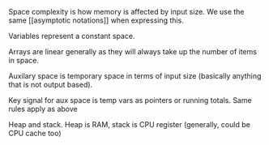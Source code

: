 Space complexity is how memory is affected by input size. We use the same [[asymptotic notations]] when expressing this.

Variables represent a constant space.

Arrays are linear generally as they will always take up the number of items in space.

Auxilary space is temporary space in terms of input size (basically anything that is not output based).

Key signal for aux space is temp vars as pointers or running totals. Same rules apply as above

Heap and stack. Heap is RAM, stack is CPU register (generally, could be CPU cache too)

